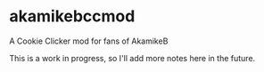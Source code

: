 # akamikebccmod
A Cookie Clicker mod for fans of AkamikeB

This is a work in progress, so I'll add more notes here in the future.
